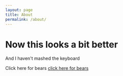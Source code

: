 ```yaml
---
layout: page
title: About
permalink: /about/
---
```


<h1>Now this looks a bit better</h1>
<p>And I haven't mashed the keyboard</p>
Click here for bears
<a href="/bears/">click here for bears </a>
